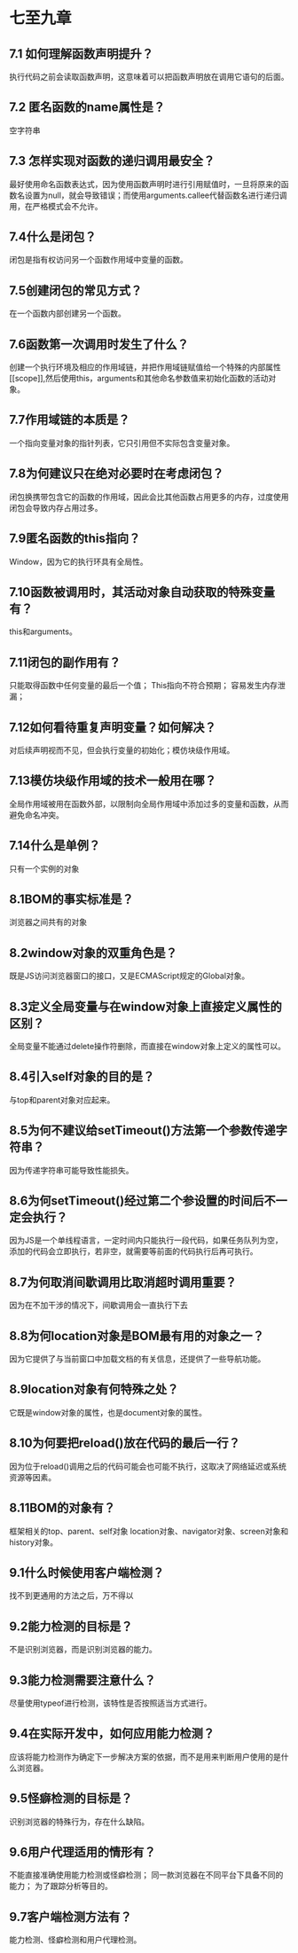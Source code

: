 # 七至九章
## 7.1 如何理解函数声明提升？
执行代码之前会读取函数声明，这意味着可以把函数声明放在调用它语句的后面。

## 7.2 匿名函数的name属性是？
空字符串

## 7.3 怎样实现对函数的递归调用最安全？
最好使用命名函数表达式，因为使用函数声明时进行引用赋值时，一旦将原来的函数名设置为null，就会导致错误；而使用arguments.callee代替函数名进行递归调用，在严格模式会不允许。

## 7.4什么是闭包？
闭包是指有权访问另一个函数作用域中变量的函数。

## 7.5创建闭包的常见方式？
在一个函数内部创建另一个函数。

## 7.6函数第一次调用时发生了什么？
创建一个执行环境及相应的作用域链，并把作用域链赋值给一个特殊的内部属性[[scope]],然后使用this，arguments和其他命名参数值来初始化函数的活动对象。

## 7.7作用域链的本质是？
一个指向变量对象的指针列表，它只引用但不实际包含变量对象。

## 7.8为何建议只在绝对必要时在考虑闭包？
闭包换携带包含它的函数的作用域，因此会比其他函数占用更多的内存，过度使用闭包会导致内存占用过多。

## 7.9匿名函数的this指向？
Window，因为它的执行环具有全局性。

## 7.10函数被调用时，其活动对象自动获取的特殊变量有？
this和arguments。

## 7.11闭包的副作用有？
只能取得函数中任何变量的最后一个值；
This指向不符合预期；
容易发生内存泄漏；

## 7.12如何看待重复声明变量？如何解决？
对后续声明视而不见，但会执行变量的初始化；模仿块级作用域。

## 7.13模仿块级作用域的技术一般用在哪？
全局作用域被用在函数外部，以限制向全局作用域中添加过多的变量和函数，从而避免命名冲突。

## 7.14什么是单例？
只有一个实例的对象

## 8.1BOM的事实标准是？
浏览器之间共有的对象

## 8.2window对象的双重角色是？
既是JS访问浏览器窗口的接口，又是ECMAScript规定的Global对象。

## 8.3定义全局变量与在window对象上直接定义属性的区别？
全局变量不能通过delete操作符删除，而直接在window对象上定义的属性可以。

## 8.4引入self对象的目的是？
与top和parent对象对应起来。

## 8.5为何不建议给setTimeout()方法第一个参数传递字符串？
因为传递字符串可能导致性能损失。

## 8.6为何setTimeout()经过第二个参设置的时间后不一定会执行？
因为JS是一个单线程语言，一定时间内只能执行一段代码，如果任务队列为空，添加的代码会立即执行，若非空，就需要等前面的代码执行后再可执行。

## 8.7为何取消间歇调用比取消超时调用重要？
因为在不加干涉的情况下，间歇调用会一直执行下去

## 8.8为何location对象是BOM最有用的对象之一？
因为它提供了与当前窗口中加载文档的有关信息，还提供了一些导航功能。

## 8.9location对象有何特殊之处？
它既是window对象的属性，也是document对象的属性。

## 8.10为何要把reload()放在代码的最后一行？
因为位于reload()调用之后的代码可能会也可能不执行，这取决了网络延迟或系统资源等因素。

## 8.11BOM的对象有？
框架相关的top、parent、self对象
location对象、navigator对象、screen对象和history对象。

## 9.1什么时候使用客户端检测？
找不到更通用的方法之后，万不得以

## 9.2能力检测的目标是？
不是识别浏览器，而是识别浏览器的能力。

## 9.3能力检测需要注意什么？
尽量使用typeof进行检测，该特性是否按照适当方式进行。

## 9.4在实际开发中，如何应用能力检测？
应该将能力检测作为确定下一步解决方案的依据，而不是用来判断用户使用的是什么浏览器。

## 9.5怪癖检测的目标是？
识别浏览器的特殊行为，存在什么缺陷。

## 9.6用户代理适用的情形有？
不能直接准确使用能力检测或怪癖检测；
同一款浏览器在不同平台下具备不同的能力；
为了跟踪分析等目的。

## 9.7客户端检测方法有？
能力检测、怪癖检测和用户代理检测。
